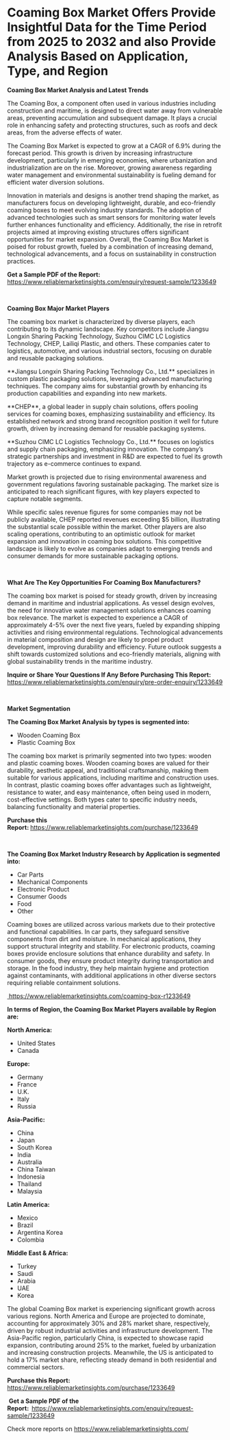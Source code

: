 <p><h1>Coaming Box Market Offers Provide Insightful Data for the Time Period from 2025 to 2032 and also Provide Analysis Based on Application, Type, and Region</h1></p><p><strong>Coaming Box Market Analysis and Latest Trends</strong></p>
<p><p>The Coaming Box, a component often used in various industries including construction and maritime, is designed to direct water away from vulnerable areas, preventing accumulation and subsequent damage. It plays a crucial role in enhancing safety and protecting structures, such as roofs and deck areas, from the adverse effects of water.</p><p>The Coaming Box Market is expected to grow at a CAGR of 6.9% during the forecast period. This growth is driven by increasing infrastructure development, particularly in emerging economies, where urbanization and industrialization are on the rise. Moreover, growing awareness regarding water management and environmental sustainability is fueling demand for efficient water diversion solutions.</p><p>Innovation in materials and designs is another trend shaping the market, as manufacturers focus on developing lightweight, durable, and eco-friendly coaming boxes to meet evolving industry standards. The adoption of advanced technologies such as smart sensors for monitoring water levels further enhances functionality and efficiency. Additionally, the rise in retrofit projects aimed at improving existing structures offers significant opportunities for market expansion. Overall, the Coaming Box Market is poised for robust growth, fueled by a combination of increasing demand, technological advancements, and a focus on sustainability in construction practices.</p></p>
<p><strong>Get a Sample PDF of the Report:&nbsp;</strong> <a href="https://www.reliablemarketinsights.com/enquiry/request-sample/1233649?utm_campaign=2114&utm_medium=2&utm_source=Github&utm_content=ia&utm_term=30012025&utm_id=coaming-box">https://www.reliablemarketinsights.com/enquiry/request-sample/1233649</a></p>
<p>&nbsp;</p>
<p><strong>Coaming Box Major Market Players</strong></p>
<p><p>The coaming box market is characterized by diverse players, each contributing to its dynamic landscape. Key competitors include Jiangsu Longxin Sharing Packing Technology, Suzhou CIMC LC Logistics Technology, CHEP, Lailiqi Plastic, and others. These companies cater to logistics, automotive, and various industrial sectors, focusing on durable and reusable packaging solutions.</p><p>**Jiangsu Longxin Sharing Packing Technology Co., Ltd.** specializes in custom plastic packaging solutions, leveraging advanced manufacturing techniques. The company aims for substantial growth by enhancing its production capabilities and expanding into new markets. </p><p>**CHEP**, a global leader in supply chain solutions, offers pooling services for coaming boxes, emphasizing sustainability and efficiency. Its established network and strong brand recognition position it well for future growth, driven by increasing demand for reusable packaging systems.</p><p>**Suzhou CIMC LC Logistics Technology Co., Ltd.** focuses on logistics and supply chain packaging, emphasizing innovation. The company’s strategic partnerships and investment in R&D are expected to fuel its growth trajectory as e-commerce continues to expand.</p><p>Market growth is projected due to rising environmental awareness and government regulations favoring sustainable packaging. The market size is anticipated to reach significant figures, with key players expected to capture notable segments.</p><p>While specific sales revenue figures for some companies may not be publicly available, CHEP reported revenues exceeding $5 billion, illustrating the substantial scale possible within the market. Other players are also scaling operations, contributing to an optimistic outlook for market expansion and innovation in coaming box solutions. This competitive landscape is likely to evolve as companies adapt to emerging trends and consumer demands for more sustainable packaging options.</p></p>
<p>&nbsp;</p>
<p><strong>What Are The Key Opportunities For Coaming Box Manufacturers?</strong></p>
<p><p>The coaming box market is poised for steady growth, driven by increasing demand in maritime and industrial applications. As vessel design evolves, the need for innovative water management solutions enhances coaming box relevance. The market is expected to experience a CAGR of approximately 4-5% over the next five years, fueled by expanding shipping activities and rising environmental regulations. Technological advancements in material composition and design are likely to propel product development, improving durability and efficiency. Future outlook suggests a shift towards customized solutions and eco-friendly materials, aligning with global sustainability trends in the maritime industry.</p></p>
<p><strong>Inquire or Share Your Questions If Any Before Purchasing This Report:</strong> <a href="https://www.reliablemarketinsights.com/enquiry/pre-order-enquiry/1233649?utm_campaign=2114&utm_medium=2&utm_source=Github&utm_content=ia&utm_term=30012025&utm_id=coaming-box">https://www.reliablemarketinsights.com/enquiry/pre-order-enquiry/1233649</a></p>
<p>&nbsp;</p>
<p><strong>Market Segmentation</strong></p>
<p><strong>The Coaming Box Market Analysis by types is segmented into:</strong></p>
<p><ul><li>Wooden Coaming Box</li><li>Plastic Coaming Box</li></ul></p>
<p><p>The coaming box market is primarily segmented into two types: wooden and plastic coaming boxes. Wooden coaming boxes are valued for their durability, aesthetic appeal, and traditional craftsmanship, making them suitable for various applications, including maritime and construction uses. In contrast, plastic coaming boxes offer advantages such as lightweight, resistance to water, and easy maintenance, often being used in modern, cost-effective settings. Both types cater to specific industry needs, balancing functionality and material properties.</p></p>
<p><strong>Purchase this Report:&nbsp;</strong><a href="https://www.reliablemarketinsights.com/purchase/1233649?utm_campaign=2114&utm_medium=2&utm_source=Github&utm_content=ia&utm_term=30012025&utm_id=coaming-box">https://www.reliablemarketinsights.com/purchase/1233649</a></p>
<p>&nbsp;</p>
<p><strong>The Coaming Box Market Industry Research by Application is segmented into:</strong></p>
<p><ul><li>Car Parts</li><li>Mechanical Components</li><li>Electronic Product</li><li>Consumer Goods</li><li>Food</li><li>Other</li></ul></p>
<p><p>Coaming boxes are utilized across various markets due to their protective and functional capabilities. In car parts, they safeguard sensitive components from dirt and moisture. In mechanical applications, they support structural integrity and stability. For electronic products, coaming boxes provide enclosure solutions that enhance durability and safety. In consumer goods, they ensure product integrity during transportation and storage. In the food industry, they help maintain hygiene and protection against contaminants, with additional applications in other diverse sectors requiring reliable containment solutions.</p></p>
<p><a href="https://www.reliablemarketinsights.com/coaming-box-r1233649?utm_campaign=2114&utm_medium=2&utm_source=Github&utm_content=ia&utm_term=30012025&utm_id=coaming-box">&nbsp;https://www.reliablemarketinsights.com/coaming-box-r1233649</a></p>
<p><strong>In terms of Region, the Coaming Box Market Players available by Region are:</strong></p>
<p>
    <p> <strong> North America: </strong>
        <ul>
            <li>United States</li>
            <li>Canada</li>
        </ul>
        </p> 
    <p> <strong> Europe: </strong>
        <ul>
            <li>Germany</li>
            <li>France</li>
            <li>U.K.</li>
            <li>Italy</li>
            <li>Russia</li>
        </ul>
        </p> 
    <p> <strong> Asia-Pacific: </strong>
        <ul>
            <li>China</li>
            <li>Japan</li>
            <li>South Korea</li>
            <li>India</li>
            <li>Australia</li>
            <li>China Taiwan</li>
            <li>Indonesia</li>
            <li>Thailand</li>
            <li>Malaysia</li>
        </ul>
        </p> 
    <p> <strong> Latin America: </strong>
        <ul>
            <li>Mexico</li>
            <li>Brazil</li>
            <li>Argentina Korea</li>
            <li>Colombia</li>
        </ul>
        </p> 
    <p> <strong> Middle East & Africa: </strong>
        <ul>
            <li>Turkey</li>
            <li>Saudi</li>
            <li>Arabia</li>
            <li>UAE</li>
            <li>Korea</li>
        </ul>
    </p>
    </p>
<p><p>The global Coaming Box market is experiencing significant growth across various regions. North America and Europe are projected to dominate, accounting for approximately 30% and 28% market share, respectively, driven by robust industrial activities and infrastructure development. The Asia-Pacific region, particularly China, is expected to showcase rapid expansion, contributing around 25% to the market, fueled by urbanization and increasing construction projects. Meanwhile, the US is anticipated to hold a 17% market share, reflecting steady demand in both residential and commercial sectors.</p></p>
<p><strong>Purchase this Report: </strong><a href="https://www.reliablemarketinsights.com/purchase/1233649?utm_campaign=2114&utm_medium=2&utm_source=Github&utm_content=ia&utm_term=30012025&utm_id=coaming-box">https://www.reliablemarketinsights.com/purchase/1233649</a></p>
<p>&nbsp;<strong>Get a Sample PDF of the Report:&nbsp;&nbsp;</strong><a href="https://www.reliablemarketinsights.com/enquiry/request-sample/1233649?utm_campaign=2114&utm_medium=2&utm_source=Github&utm_content=ia&utm_term=30012025&utm_id=coaming-box">https://www.reliablemarketinsights.com/enquiry/request-sample/1233649</a></p>
<p><strong></strong></p>
<p>Check more reports on <a href="https://www.reliablemarketinsights.com/?utm_campaign=2114&utm_medium=2&utm_source=Github&utm_content=ia&utm_term=30012025&utm_id=coaming-box">https://www.reliablemarketinsights.com/</a></p>